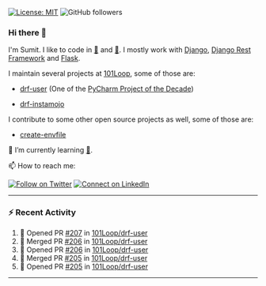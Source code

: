 [![License: MIT](https://img.shields.io/badge/License-MIT-yellow.svg)](https://opensource.org/licenses/MIT)
![GitHub followers](https://img.shields.io/github/followers/sumit4613?style=social)

### Hi there 👋

I'm Sumit. I like to code in [:snake:](https://python.org/) and [:rabbit:](https://golang.org). I mostly work with [Django](https://djangoproject.com), [Django Rest Framework](https://www.django-rest-framework.org/) and [Flask](https://flask.palletsprojects.com).

I maintain several projects at [101Loop](https://github.com/101loop/), some of those are:

- [drf-user](https://github.com/101loop/drf-user) (One of the [PyCharm Project of the Decade](https://www.jetbrains.com/lp/pycharm-10-years/))

- [drf-instamojo ](https://github.com/101loop/drf-instamojo)

I contribute to some other open source projects as well, some of those are:

- [create-envfile](https://github.com/SpicyPizza/create-envfile)

🔭 I’m currently learning [:rabbit:](https://golang.org).

📫 How to reach me:

[![Follow on Twitter](https://img.shields.io/badge/--twitter?label=Twitter&logo=Twitter&style=social)](https://twitter.com/sumitsingh4613) [![Connect on LinkedIn](https://img.shields.io/badge/--linkedin?label=LinkedIn&logo=LinkedIn&style=social)](https://www.linkedin.com/in/sumit4613)


---

### :zap: Recent Activity

<!--START_SECTION:activity-->
1. 💪 Opened PR [#207](https://github.com/101Loop/drf-user/pull/207) in [101Loop/drf-user](https://github.com/101Loop/drf-user)
2. 🎉 Merged PR [#206](https://github.com/101Loop/drf-user/pull/206) in [101Loop/drf-user](https://github.com/101Loop/drf-user)
3. 💪 Opened PR [#206](https://github.com/101Loop/drf-user/pull/206) in [101Loop/drf-user](https://github.com/101Loop/drf-user)
4. 🎉 Merged PR [#205](https://github.com/101Loop/drf-user/pull/205) in [101Loop/drf-user](https://github.com/101Loop/drf-user)
5. 💪 Opened PR [#205](https://github.com/101Loop/drf-user/pull/205) in [101Loop/drf-user](https://github.com/101Loop/drf-user)
<!--END_SECTION:activity-->

---
